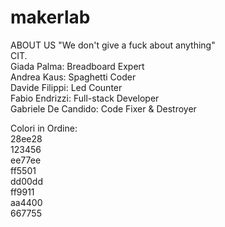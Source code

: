 # makerlab

ABOUT US
"We don't give a fuck about anything" </br>  CIT. </br>
Giada Palma: Breadboard Expert </br>
Andrea Kaus: Spaghetti Coder </br>
Davide Filippi: Led Counter </br>
Fabio Endrizzi: Full-stack Developer </br>
Gabriele De Candido: Code Fixer & Destroyer</br>

Colori in Ordine: </br>
28ee28  
123456  
ee77ee  
ff5501  
dd00dd  
ff9911  
aa4400  
667755  
